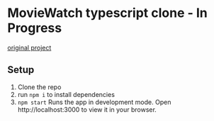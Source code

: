 # MovieWatch typescript clone - In Progress


[original project](https://github.com/seananth/movie-watchlist)

## Setup

1. Clone the repo
2. run `npm i` to install dependencies
3. `npm start` Runs the app in development mode. Open http://localhost:3000 to view it in your browser.
